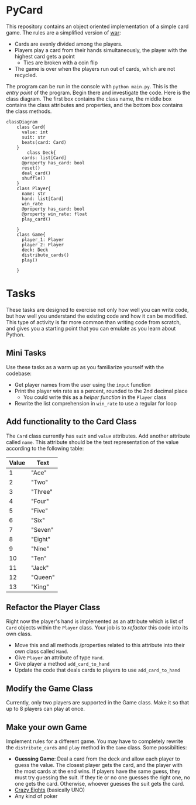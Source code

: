 
# PyCard
This repository contains an object oriented implementation of a simple card game. The rules are a simplified version of [war](https://en.wikipedia.org/wiki/War_(card_game)): 
- Cards are evenly divided among the players.
- Players play a card from their hands simultaneously, the player with the highest card gets a point
    - Ties are broken with a coin flip
- The game is over when the players run out of cards, which are not recycled.

The program can be run in the console with `python main.py`. This is the _entry point_ of the program. Begin there and investigate the code. Here is the class diagram. The first box contains the class name, the middle box contains the class attributes and properties, and the bottom box contains the class methods.

```mermaid
classDiagram
    class Card{
      value: int
      suit: str
      beats(card: Card)
    }
        class Deck{
      cards: list[Card]
      @property has_card: bool
      reset()
      deal_card()
      shuffle()
    }
    class Player{
      name: str
      hand: list[Card]
      win_rate
      @property has_card: bool
      @property win_rate: float
      play_card()

    }
    class Game{
      player_1: Player
      player_2: Player
      deck: Deck
      distribute_cards()
      play()

    }

```


# Tasks
These tasks are designed to exercise not only how well you can write code, but how well you understand the existing code and how it can be modified. This type of activity is far more common than writing code from scratch, and gives you a starting point that you can emulate as you learn about Python.

## Mini Tasks
Use these tasks as a warm up as you familiarize yourself with the codebase:
- Get player names from the user using the `input` function
- Print the player win rate as a percent, rounded to the 2nd decimal place
    - You could write this as a _helper function_ in the `Player` class
- Rewrite the list comprehension in `win_rate` to use a regular for loop


## Add functionality to the Card Class
The `Card` class currently has `suit` and `value` attributes. Add another attribute called `name`. This attribute should be the text representation of the value according to the following table:

| Value | Text     |
|-------|----------|
| 1     | "Ace"    |  
| 2     | "Two"    |      
| 3     | "Three"  |
| 4     | "Four"   |
| 5     | "Five"   |
| 6     | "Six"    |
| 7     | "Seven"  |
| 8     | "Eight"  |
| 9     | "Nine"   |
| 10    | "Ten"    |
| 11    | "Jack"   |
| 12    | "Queen"  |
| 13    | "King"   |

## Refactor the Player Class
Right now the player's hand is implemented as an attribute which is list of `Card` objects within the `Player` class. Your job is to _refactor_ this code into its own class. 
- Move this and all methods /properties related to this attribute into their own class called `Hand`. 
- Give `Player` an attribute of type `Hand`.
- Give player a method `add_card_to_hand`
- Update the code that deals cards to players to use `add_card_to_hand`

## Modify the Game Class
Currently, only two players are supported in the Game class. Make it so that up to 8 players can play at once.

## Make your own Game

Implement rules for a different game. You may have to completely rewrite the `distribute_cards` and `play` method in the `Game` class. Some possibilties:
- **Guessing Game**: Deal a card from the deck and allow each player to guess the value. The closest player gets the card, and the player with the most cards at the end wins. If players have the same guess, they must try guessing the suit. If they tie or no one guesses the right one, no one gets the card. Otherwise, whoever guesses the suit gets the card.
- [Crazy Eights](https://en.wikipedia.org/wiki/Crazy_Eights) (basically UNO)
- Any kind of poker





